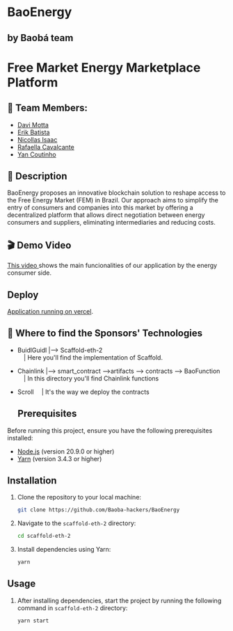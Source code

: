 # BaoEnergy
## by Baobá team

# Free Market Energy Marketplace Platform

## 🚀 Team Members:

- <a href="https://www.linkedin.com/in/davi-motta/">Davi Motta</a>
- <a href="https://www.linkedin.com/in/erik-batista-da-silva-455612215/">Erik Batista</a>
- <a href="https://www.linkedin.com/in/nicollas-isaac/">Nicollas Isaac</a>
- <a href="https://www.linkedin.com/in/rafaella-bianca-cavalcante/">Rafaella Cavalcante</a>
- <a href="https://www.linkedin.com/in/yan-m-coutinho/">Yan Coutinho</a>


## 📜 Description

BaoEnergy proposes an innovative blockchain solution to reshape access to the Free Energy Market (FEM) in Brazil. Our approach aims to simplify the entry of consumers and companies into this market by offering a decentralized platform that allows direct negotiation between energy consumers and suppliers, eliminating intermediaries and reducing costs.

## 🎬 Demo Video

<p> <a href="https://www.youtube.com/watch?v=z9kgMZE8R3c ">This video </a> shows the main funcionalities of our application by the energy consumer side.</p>

## Deploy

<p> <a href="https://baoenergy.vercel.app">Application running on vercel</a>.</p>

## 📁 Where to find the Sponsors' Technologies

- BuidlGuidl
|--> Scaffold-eth-2<br>
  &emsp;| Here you'll find the implementation of Scaffold.

- Chainlink
|--> smart_contract -->artifacts --> contracts --> BaoFunction<br>
  &emsp;| In this directory you'll find Chainlink functions<br>

- Scroll
  &emsp;| It's the way we deploy the contracts<br>

  ## Prerequisites
Before running this project, ensure you have the following prerequisites installed:

- [Node.js](https://nodejs.org/) (version 20.9.0 or higher)
- [Yarn](https://yarnpkg.com/) (version 3.4.3 or higher)

## Installation
1. Clone the repository to your local machine:
   ```sh
   git clone https://github.com/Baoba-hackers/BaoEnergy
   ```
2. Navigate to the `scaffold-eth-2` directory:
   ```sh
   cd scaffold-eth-2
   ```
3. Install dependencies using Yarn:
   ```sh
   yarn
   ```
   
## Usage
1. After installing dependencies, start the project by running the following command in `scaffold-eth-2` directory:
   ```sh
   yarn start
   ```
 
